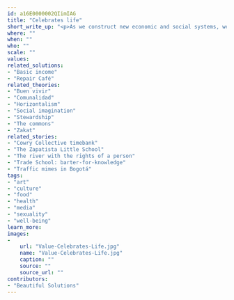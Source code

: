 ```yaml
---
id: a16E0000002QIimIAG
title: "Celebrates life"
short_write_up: "<p>As we construct new economic and social systems, we must not forget to dance, sing, play, pray and create. If oppression is a denial of life, a process of dehumanization, then the affirmation of life should be at the center of our efforts to build a better world. That means honoring culture, art and love in the midst of struggle. It means inviting one another to bring our whole selves to our work, our spiritual and creative selves, our passions, our ways of learning and communicating, our everyday joys and sorrows. When institutions define us by narrow slices of our identities, by the stuff they tell us we need, or by where we fall on an anonymous bell curve, we resist by celebrating one another and the larger webs of life to which we are connected.</p>"
where: ""
when: ""
who: ""
scale: ""
values:
related_solutions:
- "Basic income"
- "Repair Café"
related_theories:
- "Buen vivir"
- "Comunalidad"
- "Horizontalism"
- "Social imagination"
- "Stewardship"
- "The commons"
- "Zakat"
related_stories:
- "Cowry Collective timebank"
- "The Zapatista Little School"
- "The river with the rights of a person"
- "Trade School: barter-for-knowledge"
- "Traffic mimes in Bogotá"
tags:
- "art"
- "culture"
- "food"
- "health"
- "media"
- "sexuality"
- "well-being"
learn_more:
images:
-
    url: "Value-Celebrates-Life.jpg"
    name: "Value-Celebrates-Life.jpg"
    caption: ""
    source: ""
    source_url: ""
contributors:
- "Beautiful Solutions"
---
```

